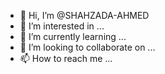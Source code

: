- 👋 Hi, I’m @SHAHZADA-AHMED
- 👀 I’m interested in ...
- 🌱 I’m currently learning ...
- 💞️ I’m looking to collaborate on ...
- 📫 How to reach me ...

<!---
SHAHZADA-AHMED/SHAHZADA-AHMED is a ✨ special ✨ repository because its `README.md` (this file) appears on your GitHub profile.
You can click the Preview link to take a look at your changes.
--->

